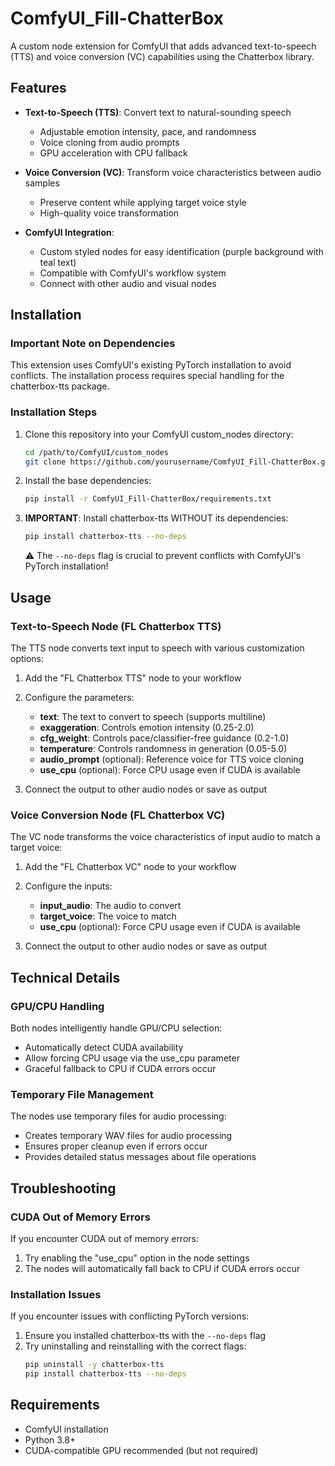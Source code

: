 # ComfyUI_Fill-ChatterBox

A custom node extension for ComfyUI that adds advanced text-to-speech (TTS) and voice conversion (VC) capabilities using the Chatterbox library.

## Features

- **Text-to-Speech (TTS)**: Convert text to natural-sounding speech
  - Adjustable emotion intensity, pace, and randomness
  - Voice cloning from audio prompts
  - GPU acceleration with CPU fallback

- **Voice Conversion (VC)**: Transform voice characteristics between audio samples
  - Preserve content while applying target voice style
  - High-quality voice transformation

- **ComfyUI Integration**:
  - Custom styled nodes for easy identification (purple background with teal text)
  - Compatible with ComfyUI's workflow system
  - Connect with other audio and visual nodes

## Installation

### Important Note on Dependencies

This extension uses ComfyUI's existing PyTorch installation to avoid conflicts. The installation process requires special handling for the chatterbox-tts package.

### Installation Steps

1. Clone this repository into your ComfyUI custom_nodes directory:
   ```bash
   cd /path/to/ComfyUI/custom_nodes
   git clone https://github.com/yourusername/ComfyUI_Fill-ChatterBox.git
   ```

2. Install the base dependencies:
   ```bash
   pip install -r ComfyUI_Fill-ChatterBox/requirements.txt
   ```

3. **IMPORTANT**: Install chatterbox-tts WITHOUT its dependencies:
   ```bash
   pip install chatterbox-tts --no-deps
   ```

   ⚠️ The `--no-deps` flag is crucial to prevent conflicts with ComfyUI's PyTorch installation!

## Usage

### Text-to-Speech Node (FL Chatterbox TTS)

The TTS node converts text input to speech with various customization options:

1. Add the "FL Chatterbox TTS" node to your workflow
2. Configure the parameters:
   - **text**: The text to convert to speech (supports multiline)
   - **exaggeration**: Controls emotion intensity (0.25-2.0)
   - **cfg_weight**: Controls pace/classifier-free guidance (0.2-1.0)
   - **temperature**: Controls randomness in generation (0.05-5.0)
   - **audio_prompt** (optional): Reference voice for TTS voice cloning
   - **use_cpu** (optional): Force CPU usage even if CUDA is available

3. Connect the output to other audio nodes or save as output

### Voice Conversion Node (FL Chatterbox VC)

The VC node transforms the voice characteristics of input audio to match a target voice:

1. Add the "FL Chatterbox VC" node to your workflow
2. Configure the inputs:
   - **input_audio**: The audio to convert
   - **target_voice**: The voice to match
   - **use_cpu** (optional): Force CPU usage even if CUDA is available

3. Connect the output to other audio nodes or save as output

## Technical Details

### GPU/CPU Handling

Both nodes intelligently handle GPU/CPU selection:
- Automatically detect CUDA availability
- Allow forcing CPU usage via the use_cpu parameter
- Graceful fallback to CPU if CUDA errors occur

### Temporary File Management

The nodes use temporary files for audio processing:
- Creates temporary WAV files for audio processing
- Ensures proper cleanup even if errors occur
- Provides detailed status messages about file operations

## Troubleshooting

### CUDA Out of Memory Errors

If you encounter CUDA out of memory errors:
1. Try enabling the "use_cpu" option in the node settings
2. The nodes will automatically fall back to CPU if CUDA errors occur

### Installation Issues

If you encounter issues with conflicting PyTorch versions:
1. Ensure you installed chatterbox-tts with the `--no-deps` flag
2. Try uninstalling and reinstalling with the correct flags:
   ```bash
   pip uninstall -y chatterbox-tts
   pip install chatterbox-tts --no-deps
   ```

## Requirements

- ComfyUI installation
- Python 3.8+
- CUDA-compatible GPU recommended (but not required)